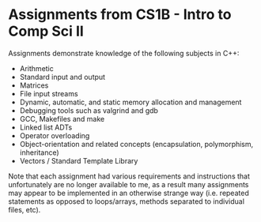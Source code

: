 # Assignments from CS1B - Intro to Comp Sci II
Assignments demonstrate knowledge of the following subjects in C++:
- Arithmetic
- Standard input and output
- Matrices
- File input streams
- Dynamic, automatic, and static memory allocation and management
- Debugging tools such as valgrind and gdb
- GCC, Makefiles and make
- Linked list ADTs
- Operator overloading
- Object-orientation and related concepts (encapsulation, polymorphism, inheritance)
- Vectors / Standard Template Library

Note that each assignment had various requirements and instructions that unfortunately are no longer available to me, as a result many assignments may appear to be implemented in an otherwise strange way (i.e. repeated statements as opposed to loops/arrays, methods separated to individual files, etc).
